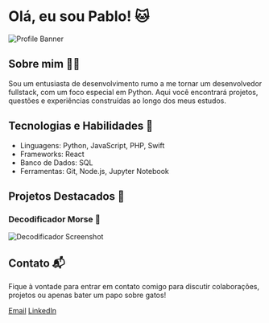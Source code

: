 # Olá, eu sou Pablo! 🐱

![Profile Banner](https://github.com/pablosxz/https://media.tenor.com/BSM3ZfEkSH8AAAAC/cat-aesthetic.gif)

## Sobre mim 👨‍💻

Sou um entusiasta de desenvolvimento rumo a me tornar um desenvolvedor fullstack, com um foco especial em Python. Aqui você encontrará projetos, questões e experiências construídas ao longo dos meus estudos.

## Tecnologias e Habilidades 🚀

- Linguagens: Python, JavaScript, PHP, Swift
- Frameworks: React
- Banco de Dados: SQL
- Ferramentas: Git, Node.js, Jupyter Notebook

## Projetos Destacados 🌟

### Decodificador Morse 🐾

![Decodificador Screenshot](https://github.com/seuusuario/catflix-projeto/aqui-vai-a-url-da-imagem.jpg)


## Contato 📬

Fique à vontade para entrar em contato comigo para discutir colaborações, projetos ou apenas bater um papo sobre gatos!

[Email](mailto:lucasrn03@gmail.com)
[LinkedIn](https://www.linkedin.com/in/pablosxz)

